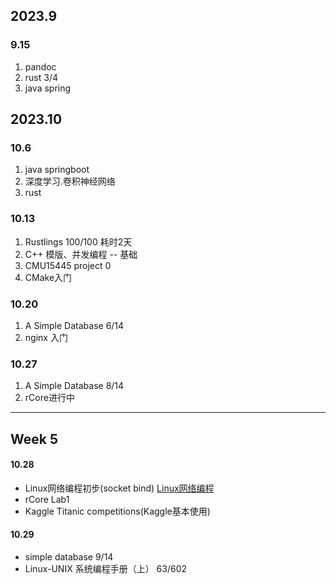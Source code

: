 ## 2023.9
### 9.15

1. pandoc
2. rust 3/4
3. java spring

## 2023.10
### 10.6

1. java springboot
2. 深度学习.卷积神经网络
3. rust

### 10.13

1. Rustlings 100/100 耗时2天
2. C++ 模版、并发编程 -- 基础
3. CMU15445 project 0
4. CMake入门

### 10.20

1. A Simple Database 6/14
2. nginx 入门

### 10.27

1. A Simple Database 8/14
2. rCore进行中

***

## Week 5
#### 10.28
- Linux网络编程初步(socket bind) [Linux网络编程](Linux编程/Linux网络编程.md)
- rCore Lab1
- Kaggle Titanic competitions(Kaggle基本使用)

#### 10.29
- simple database 9/14
- Linux-UNIX 系统编程手册（上） 63/602